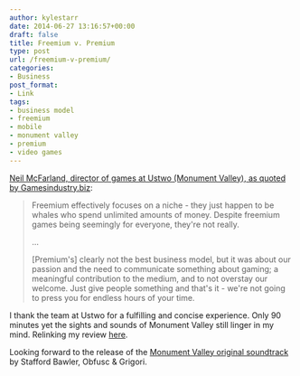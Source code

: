 ```yaml
---
author: kylestarr
date: 2014-06-27 13:16:57+00:00
draft: false
title: Freemium v. Premium
type: post
url: /freemium-v-premium/
categories:
- Business
post_format:
- Link
tags:
- business model
- freemium
- mobile
- monument valley
- premium
- video games
---
```


[Neil McFarland, director of games at Ustwo (Monument Valley), as quoted by Gamesindustry.biz](http://www.gamesindustry.biz/articles/2014-06-27-ustwo-monument-valley-left-money-on-the-table-with-premium-price):


<blockquote>Freemium effectively focuses on a niche - they just happen to be whales who spend unlimited amounts of money. Despite freemium games being seemingly for everyone, they're not really.

...

[Premium's] clearly not the best business model, but it was about our passion and the need to communicate something about gaming; a meaningful contribution to the medium, and to not overstay our welcome. Just give people something and that's it - we're not going to press you for endless hours of your time.</blockquote>


I thank the team at Ustwo for a fulfilling and concise experience. Only 90 minutes yet the sights and sounds of Monument Valley still linger in my mind. Relinking my review [here](https://tsogaming.com/2014/04/06/monument-valley-a-review/).

Looking forward to the release of the [Monument Valley original soundtrack](https://itunes.apple.com/us/album/monument-valley-original-soundtrack/id887804425?uo=4&at=1l3v2y3&ct=TSOG) by Stafford Bawler, Obfusc & Grigori.
